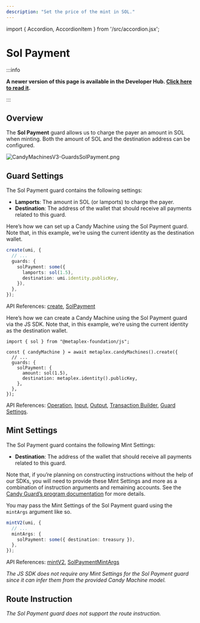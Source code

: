 ```yaml
---
description: "Set the price of the mint in SOL."
---
```


import { Accordion, AccordionItem } from '/src/accordion.jsx';

# Sol Payment

:::info

**A newer version of this page is available in the Developer Hub. [Click here to read it](https://developers.metaplex.com/candy-machine/guards/sol-payment).**

:::

## Overview

The **Sol Payment** guard allows us to charge the payer an amount in SOL when minting. Both the amount of SOL and the destination address can be configured.

![CandyMachinesV3-GuardsSolPayment.png](/assets/candy-machine-v3/CandyMachinesV3-GuardsSolPayment.png#radius)

## Guard Settings

The Sol Payment guard contains the following settings:

- **Lamports**: The amount in SOL (or lamports) to charge the payer.
- **Destination**: The address of the wallet that should receive all payments related to this guard.

<Accordion>
<AccordionItem title="JavaScript — Umi library (recommended)" open={true}>
<div className="accordion-item-padding">

Here’s how we can set up a Candy Machine using the Sol Payment guard. Note that, in this example, we’re using the current identity as the destination wallet.

```ts
create(umi, {
  // ...
  guards: {
    solPayment: some({
      lamports: sol(1.5),
      destination: umi.identity.publicKey,
    }),
  },
});
```

API References: [create](https://mpl-candy-machine-js-docs.vercel.app/functions/create.html), [SolPayment](https://mpl-candy-machine-js-docs.vercel.app/types/SolPayment.html)

</div>
</AccordionItem>
<AccordionItem title="JavaScript — SDK">
<div className="accordion-item-padding">

Here’s how we can create a Candy Machine using the Sol Payment guard via the JS SDK. Note that, in this example, we’re using the current identity as the destination wallet.

```tsx
import { sol } from "@metaplex-foundation/js";

const { candyMachine } = await metaplex.candyMachines().create({
  // ...
  guards: {
    solPayment: {
      amount: sol(1.5),
      destination: metaplex.identity().publicKey,
    },
  },
});
```

API References: [Operation](https://metaplex-foundation.github.io/js/classes/js.CandyMachineClient.html#create), [Input](https://metaplex-foundation.github.io/js/types/js.CreateCandyMachineInput.html), [Output](https://metaplex-foundation.github.io/js/types/js.CreateCandyMachineOutput.html), [Transaction Builder](https://metaplex-foundation.github.io/js/classes/js.CandyMachineBuildersClient.html#create), [Guard Settings](https://metaplex-foundation.github.io/js/types/js.SolPaymentGuardSettings.html).

</div>
</AccordionItem>
</Accordion>

## Mint Settings

The Sol Payment guard contains the following Mint Settings:

- **Destination**: The address of the wallet that should receive all payments related to this guard.

Note that, if you’re planning on constructing instructions without the help of our SDKs, you will need to provide these Mint Settings and more as a combination of instruction arguments and remaining accounts. See the [Candy Guard’s program documentation](https://github.com/metaplex-foundation/mpl-candy-machine/tree/main/programs/candy-guard#solpayment) for more details.

<Accordion>
<AccordionItem title="JavaScript — Umi library (recommended)" open={true}>
<div className="accordion-item-padding">

You may pass the Mint Settings of the Sol Payment guard using the `mintArgs` argument like so.

```ts
mintV2(umi, {
  // ...
  mintArgs: {
    solPayment: some({ destination: treasury }),
  },
});
```

API References: [mintV2](https://mpl-candy-machine-js-docs.vercel.app/functions/mintV2.html), [SolPaymentMintArgs](https://mpl-candy-machine-js-docs.vercel.app/types/SolPaymentMintArgs.html)

</div>
</AccordionItem>
<AccordionItem title="JavaScript — SDK">
<div className="accordion-item-padding">

_The JS SDK does not require any Mint Settings for the Sol Payment guard since it can infer them from the provided Candy Machine model._

</div>
</AccordionItem>
</Accordion>

## Route Instruction

_The Sol Payment guard does not support the route instruction._

